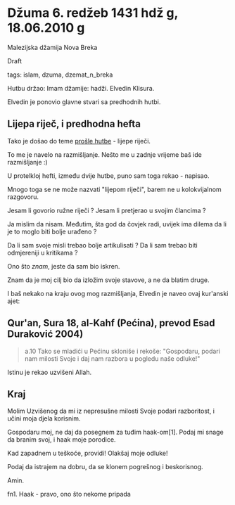 Džuma 6. redžeb 1431 hdž g, 18.06.2010 g
==============================================================
Malezijska džamija Nova Breka

Draft

tags: islam, dzuma, dzemat_n_breka

Hutbu držao: Imam džamije: hadži. Elvedin Klisura.


Elvedin je ponovio glavne stvari sa predhodnih hutbi.

Lijepa riječ, i predhodna hefta
--------------------------------

Tako je došao do teme [prošle hutbe](http://github.com/hernad/blog/blob/master/articles/dzuma-28-dzumade-l-uhra-1431.markdown) - lijepe riječi.

To me je navelo na razmišljanje. Nešto me u zadnje vrijeme baš ide razmišljanje :)

U protelkloj hefti, između dvije hutbe, puno sam toga rekao - napisao. 

Mnogo toga se ne može nazvati "lijepom riječi", barem ne u kolokvijalnom razgovoru. 

Jesam li govorio ružne riječi ? Jesam li pretjerao u svojim člancima ?

Ja mislim da nisam. Međutim, šta god da čovjek radi, uvijek ima dilema da li je to moglo biti bolje urađeno ? 

Da li sam svoje misli trebao bolje artikulisati ? Da li sam trebao biti odmjereniji u kritikama ?

Ono što *znam*, jeste da sam bio iskren.

Znam da je moj cilj bio da izložim svoje stavove, a ne da blatim druge.

I baš nekako na kraju ovog mog razmišljanja, Elvedin je naveo ovaj kur'anski ajet:

Qur'an, Sura 18, al-Kahf (Pećina), prevod Esad Duraković 2004)
---------------------------------------------------------------

> a.10 Tako se mladići u Pećinu skloniše i rekoše: "Gospodaru, podari nam milosti Svoje i daj nam razbora u pogledu naše odluke!"

Istinu je rekao uzvišeni Allah.


Kraj
----

Molim Uzvišenog da mi iz nepresušne milosti Svoje podari razboritost, i učini moja djela korisnim.

Gospodaru moj, ne daj da posegnem za tuđim haak-om[1]. Podaj mi snage da branim svoj, i haak moje porodice.

Kad zapadnem u teškoće, providi! Olakšaj moje odluke!

Podaj da istrajem na dobru, da se klonem pogrešnog i beskorisnog.

Amin.


fn1. Haak - pravo, ono što nekome pripada
